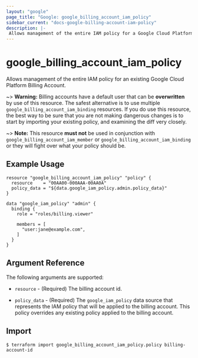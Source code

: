 ```yaml
---
layout: "google"
page_title: "Google: google_billing_account_iam_policy"
sidebar_current: "docs-google-billing-account-iam-policy"
description: |-
 Allows management of the entire IAM policy for a Google Cloud Platform Billing Account.
---
```


# google\_billing\_account\_iam\_policy

Allows management of the entire IAM policy for an existing Google Cloud Platform Billing Account.

~> **Warning:** Billing accounts have a default user that can be **overwritten**
by use of this resource. The safest alternative is to use multiple `google_billing_account_iam_binding`
   resources. If you do use this resource, the best way to be sure that you are
   not making dangerous changes is to start by importing your existing policy,
   and examining the diff very closely.

~> **Note:** This resource __must not__ be used in conjunction with
   `google_billing_account_iam_member` or `google_billing_account_iam_binding`
   or they will fight over what your policy should be.

## Example Usage

```hcl
resource "google_billing_account_iam_policy" "policy" {
  resource    = "00AA00-000AAA-00AA0A"
  policy_data = "${data.google_iam_policy.admin.policy_data}"
}

data "google_iam_policy" "admin" {
  binding {
    role = "roles/billing.viewer"

    members = [
      "user:jane@example.com",
    ]
  }
}
```

## Argument Reference

The following arguments are supported:

* `resource` - (Required) The billing account id.

* `policy_data` - (Required) The `google_iam_policy` data source that represents
    the IAM policy that will be applied to the billing account. This policy overrides any existing
    policy applied to the billing account.

## Import

```
$ terraform import google_billing_account_iam_policy.policy billing-account-id
```
